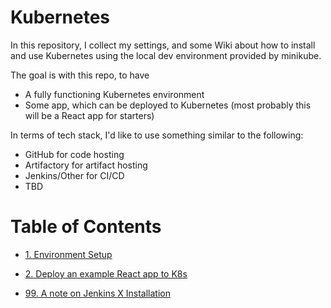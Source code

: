 # Kubernetes

In this repository, I collect my settings, and some Wiki about how to install and use Kubernetes
using the local dev environment provided by minikube.

The goal is with this repo, to have

- A fully functioning Kubernetes environment
- Some app, which can be deployed to Kubernetes (most probably this will be a React app for starters)

In terms of tech stack, I'd like to use something similar to the following:

- GitHub for code hosting
- Artifactory for artifact hosting
- Jenkins/Other for CI/CD
- TBD

# Table of Contents

- [1. Environment Setup](k8s/README.md)
- [2. Deploy an example React app to K8s](app/README.md)

- [99. A note on Jenkins X Installation](jenkins/JENKINSX_ERRORS.md)